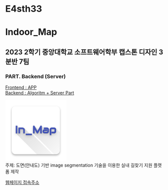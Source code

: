 # E4sth33
# Indoor_Map

## 2023 2학기 중앙대학교 소프트웨어학부 캡스톤 디자인 3분반 7팀

### PART. Backend (Server)

[Frontend : APP](https://github.com/easthee/INdoor_Flutter)  
[Backend : Algoritm + Server Part](https://github.com/easthee/INdoor_server)  
<!-- [부가기능: React Part](https://github.com/PROMLEE/Indoor_map_react)   -->

![Icon](src/ic_launcher.png)  
주제: 도면(안내도) 기반 image segmentation 기술을 이용한 실내 길찾기 지원 플랫폼 제작

[웹페이지 접속주소](https://promlee.github.io/Indoor_map_react/)  
